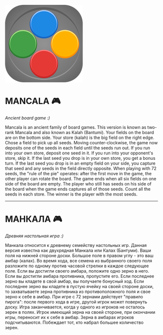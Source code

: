 ![icon](/data/icon.png)

# MANCALA 🎮

*Ancient board game :)*

Mancala is an ancient family of board games. This version is known as two-rank Mancala and also known as Kalah (Bantumi). Your fields on the board are on the bottom side. Your store (kalah) is the big field on the right edge. Chose a field to pick up all seeds. Moving counter-clockwise, the game now deposits one of the seeds in each field until the seeds run out. If you run into your own store, deposit one seed in it. If you run into your opponent&apos;s store, skip it. If the last seed you drop is in your own store, you get a bonus turn. If the last seed you drop is in an empty field on your side, you capture that seed and any seeds in the field directly opposite. When playing with 72 seeds, the "rule of the pie" operates: after the first move in the game, the other player can rotate the board. The game ends when all six fields on one side of the board are empty. The player who still has seeds on his side of the board when the game ends captures all of those seeds. Count all the seeds in each store. The winner is the player with the most seeds.

---

# МАНКАЛА 🎮

*Древняя настольная игра :)*

Манкала относится к древнему семейству настольных игр. Данная версия известна как двухрядная Манкала или Калах (Бантуми). Ваши поля на нижней стороне доски. Большое поле в правом углу - это ваш амбар (калах). Во время хода, все семена из выбранного своего поля разложите по одному против часовой стрелки в каждое следующее поле. Если вы достигли своего амбара, положите одно зерно в него. Если вы достигли амбара противника, пропустите его. Если последнее зерно вы кладете в свой амбар, вы получаете бонусный ход. Если последнее зерно вы кладете в пустую ячейку на своей стороне доски, то захватываете зерна противника из противоположного поля и свое зерно к себе в амбар. При игре с 72 зернами действует "правило пирога": после первого хода в игре, другой игрок может повернуть доску. Игра заканчивается, когда у одного из игроков не осталось зерен в полях. Игрок имеющий зерна на своей стороне, при окончании игры, переносит их к себе в амбар. Зерна в амбарах игроков подсчитываются. Побеждает тот, кто набрал большее количество зерен.
